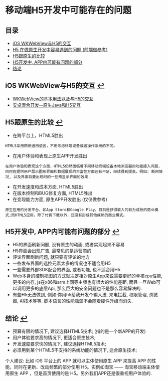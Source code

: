 # 移动端H5开发中可能存在的问题
## <a name="目录"></a>目录
* [iOS WKWebView与H5的交互](#iOSWKWebView与H5的交互)
* [H5 在做原生开发中容易遇到的问题 (前端做参考)](https://www.imooc.com/article/23994)
* [H5跟原生的比较](#H5跟原生的比较)
* [H5开发中, APP内可能有问题的部分](#H5开发中,APP内可能有问题的部分)
* [结论](#结论)

## <a name="iOSWKWebView与H5的交互"></a>iOS WKWebView与H5的交互 [↩](#目录)

* [WKWebView的基本用法以及与H5的交互](https://www.jianshu.com/p/60b9681dd8d2)
* [安卓混合开发--原生Java和H5交互](https://www.jianshu.com/p/0b986d6e2e17)

## <a name="H5跟原生的比较"></a>H5跟原生的比较 [↩](#目录)
* 在跨平台上，HTML5胜出

```
HTML5采用网络通用语言，不用考虑终端设备或者操作系统的不同。
```
* 在用户体验和表现上原生APP开发胜出

```
在用户体验和表现这个方面，HTML5仍然面临着不同移动终端设备本地浏览器的功能接入问题，同时在提供用户展示图形界面和数据展现的丰富性方面还有不足，继续得到提高。例如: 断网情况, 以及界面将要出现时的一些预显示界面的效果. 
```
* 在开发速度和成本方面, HTML5胜出
* 在版本控制和BUG修复方面, HTML5胜出
* 在变现能力方面, 原生APP开发胜出 (仅仅做参考)

```
原生应用的分发平台，如App Store和Google Play，目前是获得收入的较为成熟的商业模式;而HTML5应用，除了付费下载以外，还没有形成其他成熟的商业模式。
```

## <a name="H5开发中,APP内可能有问题的部分"></a>H5开发中, APP内可能有问题的部分 [↩](#目录)
* H5的界面刷新问题, 没有原生的动画, 或者实现起来不容易
* H5界面会出现广告, 最常见的是运营商的
* 评论界面刷新问题, 就只要有评论的地方
* 一些发布界面的选控元素太多的情况也不适合用H5
* 一些需要外部SDK配合的界面, 或者功能, 也不适合用H5
* Web本身的控制视图的方式就决定相对原生App来说需要更好的单核cpu性能, 更多的内存, js在x86和arm上同等主频也有很大的性能差距, 而且一旦Web可以调用更多的底层Api, 那么巨大的安全问题也不是那么容易解决的.
* 有些H5无法做到, 例如:你用h5给我开发个输入法, 来电拦截, 权限管理, 浏览器, AI技术等等. 脚本语言的性能瓶颈不会随着硬件升级而消失. 

## <a name="结论"></a>结论 [↩](#目录)

* 预算有限的情况下, 建议选择HTML5技术; (指的是一个新APP的开发)
* 用户体验要求高的情况下, 更适合原生技术;
* 开发速度要求快的情况下, 建议选择HTML5技术;
* 必须用到某个HTML5不支持的系统功能的情况下, 适合原生技术;

个人建议: 比如 iOS 平台上的 APP 就可以主体使用原生 APP 来提高 APP 的性能，同时在更新、改动频繁的部分使用 H5。实例如淘宝 —— 淘宝移动端主体使用原生 APP ，但是首页使用的是 H5。另外我们APP还是很重视用户体验的. 

